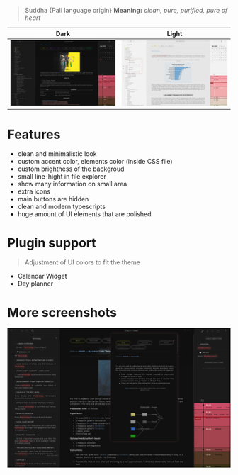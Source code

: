 >Suddha {Pali language origin}
>__Meaning:__ _clean, pure, purified, pure of heart_

Dark             |  Light
:-------------------------:|:-------------------------:
![](https://github.com/dxcore35/Suddha-theme/blob/main/Images/Preview1.jpg)  |  ![](https://github.com/dxcore35/Suddha-theme/blob/main/Images/Preview3.jpg)

# Features
- clean and minimalistic look
- custom accent color, elements color (inside CSS file)
- custom brightness of the backgroud
- small line-hight in file explorer
- show many information on small area
- extra icons
- main buttons are hidden
- clean and modern typescripts
- huge amount of UI elements that are polished

# Plugin support
> Adjustment of UI colors to fit the theme
- Calendar Widget
- Day planner

# More screenshots

![](https://github.com/dxcore35/Suddha-theme/blob/main/Images/Preview2.jpg)
